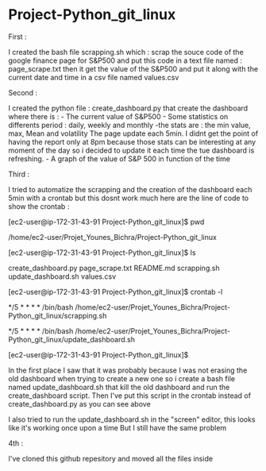 # Project-Python_git_linux

First :

I created the bash file scrapping.sh which : scrap the souce code of the google finance page for S&P500 and put this code in a text file named : page_scrape.txt then it get the value of the S&P500 and put it along with the current date and time in a csv file named values.csv

Second :

I created the python file : create_dashboard.py that create the dashboard where there is : - The current value of S&P500
                                                                                            - Some statistics on differents period : daily, weekly and monthly
                                                                                             -the stats are : the min value, max, Mean and volatility
The page update each 5min. I didnt get the point of having the report only at 8pm because those stats can be interesting at any moment of the day so i decided to update it each time the tue dashboard is refreshing.                                         - A graph of the value of S&P 500 in function of the time
                                                                     
 Third :
 
 I tried to automatize the scrapping and the creation of the dashboard each 5min with a crontab but this dosnt work much here are the line of code to show the crontab :
                                                                                             
[ec2-user@ip-172-31-43-91 Project-Python_git_linux]$ pwd

/home/ec2-user/Projet_Younes_Bichra/Project-Python_git_linux

[ec2-user@ip-172-31-43-91 Project-Python_git_linux]$ ls

create_dashboard.py  page_scrape.txt  README.md  scrapping.sh  update_dashboard.sh  values.csv

[ec2-user@ip-172-31-43-91 Project-Python_git_linux]$ crontab -l

*/5 * * * * /bin/bash /home/ec2-user/Projet_Younes_Bichra/Project-Python_git_linux/scrapping.sh

*/5 * * * * /bin/bash /home/ec2-user/Projet_Younes_Bichra/Project-Python_git_linux/update_dashboard.sh

[ec2-user@ip-172-31-43-91 Project-Python_git_linux]$


In the first place I saw that it was probably because I was not erasing the old dashboard when trying to create a new one so i create a bash file named update_dashboard.sh that kill the old dashboard and run the create_dashboard script. Then I've put this script in the crontab instead of create_dashboard.py as you can see above 

I also tried to run the update_dashboard.sh in the "screen" editor, this looks like it's working once upon a time
But I still have the same problem 

4th :

I've cloned this github repesitory and moved all the files inside 

